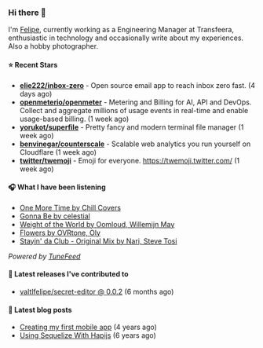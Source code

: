 ### Hi there 👋

I'm [Felipe](https://felipevm.com), currently working as a Engineering Manager at Transfeera, enthusiastic in technology and occasionally write about my experiences. Also a hobby photographer.

#### ⭐ Recent Stars
- **[elie222/inbox-zero](https://github.com/elie222/inbox-zero)** - Open source email app to reach inbox zero fast. (4 days ago)
- **[openmeterio/openmeter](https://github.com/openmeterio/openmeter)** - Metering and Billing for AI, API and DevOps. Collect and aggregate millions of usage events in real-time and enable usage-based billing. (1 week ago)
- **[yorukot/superfile](https://github.com/yorukot/superfile)** - Pretty fancy and modern terminal file manager (1 week ago)
- **[benvinegar/counterscale](https://github.com/benvinegar/counterscale)** - Scalable web analytics you run yourself on Cloudflare (1 week ago)
- **[twitter/twemoji](https://github.com/twitter/twemoji)** - Emoji for everyone. https://twemoji.twitter.com/ (1 week ago)

#### 🎧 What I have been listening
- [One More Time by Chill Covers](https://open.spotify.com/track/4L30kOfYZ4yQqdbQjVU9H1)
- [Gonna Be by celestial](https://open.spotify.com/track/3S8wnO5Uo8EdFGb7LB6BbJ)
- [Weight of the World by Oomloud, Willemijn May](https://open.spotify.com/track/7y7o03XAk4HIPseVnnzOVG)
- [Flowers by OVRtone, Oly](https://open.spotify.com/track/587E1PYLo5qtJzR5XfoHJ3)
- [Stayin&#39; da Club - Original Mix by Nari, Steve Tosi](https://open.spotify.com/track/5bJRsEafMabGD0AnTFHKMf)

_Powered by [TuneFeed](https://tunefeed.app?ref=valtlfelipe-gh-profile)_ 

#### 🚀 Latest releases I've contributed to


- [valtlfelipe/secret-editor @ 0.0.2](https://github.com/valtlfelipe/secret-editor/releases/tag/0.0.2) (6 months ago)

#### 📄 Latest blog posts
- [Creating my first mobile app](https://felipevm.com/posts/creating-my-first-mobile-app/) (4 years ago)
- [Using Sequelize With Hapijs](https://felipevm.com/posts/using-sequelize-with-hapijs/) (6 years ago)
